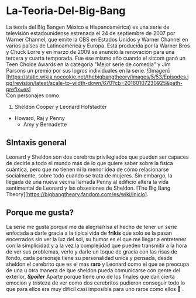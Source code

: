 # La-Teoria-Del-Big-Bang
La teoría del Big Bangen México e Hispanoamérica) es una serie de televisión estadounidense estrenada el 24 de septiembre de 2007 por Warner Channel, que emite la CBS en Estados Unidos y Warner Channel en varios países de Latinoamérica y Europa. Está producida por la Warner Bros y Chuck Lorre y en marzo de 2009 se anunció la renovación para una tercera y cuarta temporada. Fue ese mismo año cuando el sitcom ganó un Teen Choice Awards en la categoría "Mejor serie de comedia" y Jim Parsons un premio por sus logros individuales en la serie.
![Imagen][https://static.wikia.nocookie.net/thebigbangtheory/images/5/53/Episodes.jpg/revision/latest/scale-to-width-down/670?cb=20160107230925&path-prefix=es]  
Con personajes como 
1. Sheldon Cooper y Leonard Hofstadter
  - Howard, Raj y Penny
    - Amy y Bernadette

## SIntaxis general
Leonard y Sheldon son dos cerebros privilegiados que pueden ser capaces de decirle a todo el mundo más de lo que quiere saber sobre la física cuántica, pero que no tienen ni la menor idea de cómo relacionarse socialmente, sobre todo cuando se trata de mujeres. Sin embargo, la llegada de una nueva vecina llamada Penny al edificio altera la vida sentimental de Leonard y las obsesiones de Sheldon. [The Big Bang Theory][https://bigbangtheory.fandom.com/es/wiki/Inicio].

## Porque me gusta?
La serie me gusta porque me da alegria/risa el hecho de tener un serie enfocada a darle gracia a la tipica vida de **frikis** que solo se la pasan encerrados sin ver la luz del sol, su humor es el que me llegar a entretener con la simplicidad y a la vez la complejidad que pueden transmitir a la hora de ver sus problemas, verlo y darle un toque de gracia con las risas de fondo, cada personaje tiene su personalidad unica y pensada, desde sheldon el cerebrito que es el mas **raro** y Leonard como el que se preocupa de una u otra manera de que sheldon pueda comunicarse con gente del exterior, ***Spoiler*** Aparte porque tiene uno de los finales que dan cierta emocion y tristeza de ver como dos cerebritos pudieron conseguir todo lo que para ellos era muy dificil casi imposible para uno raros como ellos :shushing_face: .


